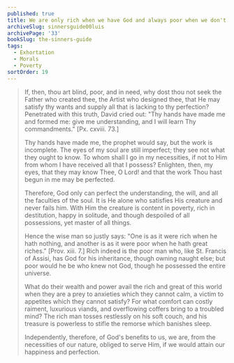 ```yaml
---
published: true
title: We are only rich when we have God and always poor when we don't
archiveSlug: sinnersguide00luis
archivePage: '33'
bookSlug: the-sinners-guide
tags:
  - Exhortation
  - Morals
  - Poverty
sortOrder: 19
---
```


> If, then, thou art blind, poor, and in need, why dost thou not seek the Father who created thee, the Artist who designed thee, that He may satisfy thy wants and supply all that is lacking to thy perfection? Penetrated with this truth, David cried out: "Thy hands have made me and formed me: give me understanding, and I will learn Thy commandments." [Px. cxviii. 73.]
>
> Thy hands have made me, the prophet would say, but the work is incomplete. The eyes of my soul are still imperfect; they see not what they ought to know. To whom shall I go in my necessities, if not to Him from whom I have received all that I possess? Enlighten, then, my eyes, that they may know Thee, O Lord! and that the work Thou hast begun in me may be perfected.
>
> Therefore, God only can perfect the understanding, the will, and all the faculties of the soul. It is He alone who satisfies His creature and never fails him. With Him the creature is content in poverty, rich in destitution, happy in solitude, and though despoiled of all possessions, yet master of all things.
>
> Hence the wise man so justly says: "One is as it were rich when he hath nothing, and another is as it were poor when he hath great riches." [Prov. xiii. 7.] Rich indeed is the poor man who, like St. Francis of Assisi, has God for his inheritance, though owning naught else; but poor would he be who knew not God, though he possessed the entire universe.
>
> What do their wealth and power avail the rich and great of this world when they are a prey to anxieties which they cannot calm, a victim to appetites which they cannot satisfy? For what comfort can costly raiment, luxurious viands, and overflowing coffers bring to a troubled mind? The rich man tosses restlessly on his soft couch, and his treasure is powerless to stifle the remorse which banishes sleep.
>
> Independently, therefore, of God's benefits to us, we are, from the necessities of our nature, obliged to serve Him, if we would attain our happiness and perfection.
